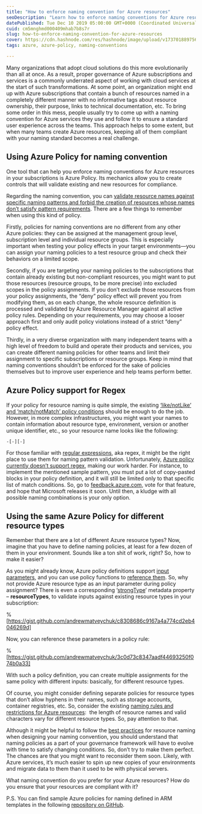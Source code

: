 ```yaml
---
title: "How to enforce naming convention for Azure resources"
seoDescription: "Learn how to enforce naming conventions for Azure resources using Azure Policy to enhance governance and improve user experience across teams"
datePublished: Tue Dec 10 2019 05:00:00 GMT+0000 (Coordinated Universal Time)
cuid: cm5mnghmd000409mhab7b8s7r
slug: how-to-enforce-naming-convention-for-azure-resources
cover: https://cdn.hashnode.com/res/hashnode/image/upload/v1737018897560/e23a201e-773b-4688-a4f3-9a6f0cde9a1d.png
tags: azure, azure-policy, naming-conventions

---
```


Many organizations that adopt cloud solutions do this more evolutionarily than all at once. As a result, proper governance of Azure subscriptions and services is a commonly underrated aspect of working with cloud services at the start of such transformations. At some point, an organization might end up with Azure subscriptions that contain a bunch of resources named in a completely different manner with no informative tags about resource ownership, their purpose, links to technical documentation, etc. To bring some order in this mess, people usually try to come up with a naming convention for Azure services they use and follow it to ensure a standard user experience across the teams. This approach helps to some extent, but when many teams create Azure resources, keeping all of them compliant with your naming standard becomes a real challenge.

## Using Azure Policy for naming convention

One tool that can help you enforce naming conventions for Azure resources in your subscriptions is Azure Policy. Its mechanics allow you to create controls that will validate existing and new resources for compliance.

Regarding the naming convention, you can [validate resource names against specific naming patterns and forbid the creation of resources whose names don’t satisfy pattern requirements](https://docs.microsoft.com/en-us/azure/governance/policy/samples/#naming). There are a few things to remember when using this kind of policy.

Firstly, policies for naming conventions are no different from any other Azure policies: they can be assigned at the management group level, subscription level and individual resource groups. This is especially important when testing your policy effects in your target environments—you can assign your naming policies to a test resource group and check their behaviors on a limited scope.

Secondly, if you are targeting your naming policies to the subscriptions that contain already existing but non-compliant resources, you might want to put those resources (resource groups, to be more precise) into excluded scopes in the policy assignments. If you don’t exclude those resources from your policy assignments, the “deny” policy effect will prevent you from modifying them, as on each change, the whole resource definition is processed and validated by Azure Resource Manager against all active policy rules. Depending on your requirements, you may choose a looser approach first and only audit policy violations instead of a strict “deny” policy effect.

Thirdly, in a very diverse organization with many independent teams with a high level of freedom to build and operate their products and services, you can create different naming policies for other teams and limit their assignment to specific subscriptions or resource groups. Keep in mind that naming conventions shouldn’t be enforced for the sake of policies themselves but to improve user experience and help teams perform better.

## Azure Policy support for Regex

If your policy for resource naming is quite simple, the existing [‘like/notLike’ and ‘match/notMatch’ policy conditions](https://docs.microsoft.com/en-us/azure/governance/policy/concepts/definition-structure#conditions) should be enough to do the job. However, in more complex infrastructures, you might want your names to contain information about resource type, environment, version or another unique identifier, etc., so your resource name looks like the following:

`-[-][-]`

For those familiar with [regular expressions](https://en.wikipedia.org/wiki/Regular_expression), aka regex, it might be the right place to use them for naming pattern validation. Unfortunately, [Azure policy currently doesn’t support regex](https://feedback.azure.com/forums/915958-azure-governance/suggestions/34148341-azure-policy-support-for-regex-in-match-conditio), making our work harder. For instance, to implement the mentioned sample pattern, you must put a lot of copy-pasted blocks in your policy definition, and it will still be limited only to that specific list of match conditions. So, go to [feedback.azure.com](https://feedback.azure.com/forums/915958-azure-governance/suggestions/34148341-azure-policy-support-for-regex-in-match-conditio), vote for that feature, and hope that Microsoft releases it soon. Until then, a kludge with all possible naming combinations is your only option.

## Using the same Azure Policy for different resource types

Remember that there are a lot of different Azure resource types? Now, imagine that you have to define naming policies, at least for a few dozen of them in your environment. Sounds like a ton shit of work, right? So, how to make it easier?

As you might already know, Azure policy definitions support [input parameters](https://docs.microsoft.com/en-us/azure/governance/policy/concepts/definition-structure#parameters), and you can use policy functions to [reference them](https://docs.microsoft.com/en-us/azure/governance/policy/concepts/definition-structure#using-a-parameter-value). So, why not provide Azure resource type as an input parameter during policy assignment? There is even a corresponding ‘[strongType](https://docs.microsoft.com/en-us/azure/governance/policy/concepts/definition-structure#strongtype)’ metadata property – **resourceTypes**, to validate inputs against existing resource types in your subscription:

%[https://gist.github.com/andrewmatveychuk/c8308686c9167a4a774cd2eb4046269d] 

Now, you can reference these parameters in a policy rule:

%[https://gist.github.com/andrewmatveychuk/3c0d73c8347aadf44693250f074b0a33] 

With such a policy definition, you can create multiple assignments for the same policy with different inputs: basically, for different resource types.

Of course, you might consider defining separate policies for resource types that don’t allow hyphens in their names, such as storage accounts, container registries, etc. So, consider the existing [naming rules and restrictions for Azure resources](https://docs.microsoft.com/en-us/azure/architecture/best-practices/resource-naming):  the length of resource names and valid characters vary for different resource types. So, pay attention to that.

Although it might be helpful to follow the [best practices](https://docs.microsoft.com/en-us/azure/cloud-adoption-framework/ready/azure-best-practices/naming-and-tagging) for resource naming when designing your naming convention, you should understand that naming policies as a part of your governance framework will have to evolve with time to satisfy changing conditions. So, don’t try to make them perfect. The chances are that you might want to reconsider them soon. Likely, with Azure services, it’s much easier to spin up new copies of your environments and migrate data to them than it used to be with physical servers.

What naming convention do you prefer for your Azure resources? How do you ensure that your resources are compliant with it?

P.S. You can find sample Azure policies for naming defined in ARM templates in the following [repository on GitHub](https://github.com/andrewmatveychuk/azure.policy).